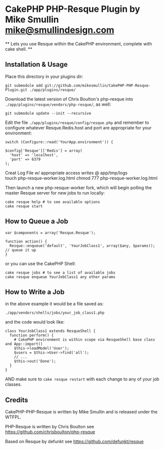 CakePHP PHP-Resque Plugin by Mike Smullin <mike@smullindesign.com>
============

** Lets you use Resque within the CakePHP environment, complete with cake shell. **

Installation & Usage
------------

Place this directory in your plugins dir:

    git submodule add git://github.com/mikesmullin/CakePHP-PHP-Resque-Plugin.git ./app/plugins/resque/

Download the latest version of Chris Boulton's php-resque into `./app/plugins/resque/vendors/php-resque/`, as well:

    git submodule update --init --recursive

Edit the file `./app/plugins/resque/config/resque.php` and remember to
configure whatever Resque.Redis.host and port are appropriate for your environment:

    switch (Configure::read('YourApp.environment')) {

    $config['Resque']['Redis'] = array(
      'host' => 'localhost',
      'port' => 6379
    );

Creat Log File w/ appropriate access writes 
		@ app/tmp/logs   
			touch php-resque-worker.log.html
			chmod 777 php-resque-worker.log.html

Then launch a new php-resque-worker fork, which will begin polling the master
Resque server for new jobs to run locally:

    cake resque help # to see available options
    cake resque start

How to Queue a Job
------------

    var $components = array('Resque.Resque');

    function action() {
      Resque::enqueue('default', 'YourJobClass1', array($any, $params)); // queue it up
    }

or you can use the CakePHP Shell:

    cake resque jobs # to see a list of available jobs
    cake resque enqueue YourJobClass1 any other params

How to Write a Job
------------

in the above example it would be a file saved as:

    ./app/vendors/shells/jobs/your_job_class1.php

and the code would look like:

    class YourJobClass1 extends ResqueShell {
      function perform() {
        # CakePHP environment is within scope via ResqueShell base class and App::import()
        $this->loadModel('User');
        $users = $this->User->find('all');
        // ...
        $this->out('Done');
      }
    }

AND make sure to `cake resque restart` with each change to any of your job classes.

Credits
------------

CakePHP-PHP-Resque is written by Mike Smullin and is released under the WTFPL.

PHP-Resque is written by Chris Boulton see https://github.com/chrisboulton/php-resque

Based on Resque by defunkt see https://github.com/defunkt/resque
